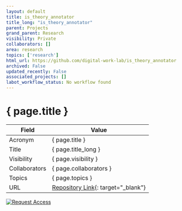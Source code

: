 ```yaml
---
layout: default
title: is_theory_annotator
title_long: "is_theory_annotator"
parent: Projects
grand_parent: Research
visibility: Private
collaborators: []
area: research
topics: ['research']
html_url: https://github.com/digital-work-lab/is_theory_annotator
archived: False
updated_recently: False
associated_projects: []
labot_workflow_status: No workflow found
---
```


# { page.title }

Field               | Value
------------------- | ----------------------------------
Acronym             | { page.title }
Title               | { page.title_long }
Visibility          | { page.visibility }
Collaborators       | { page.collaborators }
Topics              | { page.topics }
URL                 | [Repository Link](https://github.com/digital-work-lab/is_theory_annotator){: target="_blank"}

[![Request Access](https://img.shields.io/badge/Request-Access-blue?style=for-the-badge)](https://github.com/digital-work-lab/is_theory_annotator/issues/new?assignees=geritwagner&labels=access+request&template=request-repo-access.md&title=%5BAccess+Request%5D+Request+for+access+to+repository)

